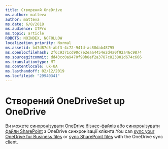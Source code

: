 ```yaml
---
title: Створений OneDrive
ms.author: matteva
author: matteva
ms.date: 6/8/2018
ms.audience: ITPro
ms.topic: article
ROBOTS: NOINDEX, NOFOLLOW
localization_priority: Normal
ms.assetid: bd7d87d5-abf3-4c72-941d-ac88dab48795
ms.openlocfilehash: 2f6c9371cd90c7e2eaa4454e2d4a0f92a46c9874
ms.sourcegitcommit: dd43cc0a9470f98b8ef2a3787c823801d674c666
ms.translationtype: MT
ms.contentlocale: uk-UA
ms.lasthandoff: 02/12/2019
ms.locfileid: "29940341"
---
```

# <a name="set-up-onedrive"></a><span data-ttu-id="cba20-102">Створений OneDrive</span><span class="sxs-lookup"><span data-stu-id="cba20-102">Set up OneDrive</span></span>

<span data-ttu-id="cba20-103">Ви можете [синхронізувати OneDrive бізнес-файлів](https://go.microsoft.com/fwlink/?linkid=533375) або [синхронізувати файли SharePoint](https://go.microsoft.com/fwlink/?linkid=871666) з OneDrive синхронізації клієнта.</span><span class="sxs-lookup"><span data-stu-id="cba20-103">You can [sync your OneDrive for Business files](https://go.microsoft.com/fwlink/?linkid=533375) or [sync SharePoint files](https://go.microsoft.com/fwlink/?linkid=871666) with the OneDrive sync client.</span></span> 
  


